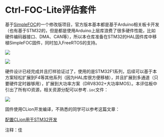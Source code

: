 # Ctrl-FOC-Lite评估套件

基于[SimpleFOC](https://github.com/simplefoc/Arduino-SimpleFOCShield)的一个修改版项目，官方版本基本都是基于Arduino相关板卡开发（也有基于STM32的，但是都是使用Arduino上层库浪费了很多硬件性能，比如硬件编码器接口、DMA、CAN等），所以本仓库准备在STM32的HAL固件库中移植SimpleFOC固件，同时加入FreeRTOS的支持。

![](/4.Docs/2.Images/img1.jpg)

![](/4.Docs/2.Images/img3.jpg)

硬件设计已经完成并且打样验证过了，使用的是STM32F1系列，后续可以基于本方案轻松扩展到F4等其他系列（因为HAL库很方便移植），并且扩展到多通道（只要硬件定时器够用），扩展到大功率方案（DRV8302+大功率MOS）。本评估板中引出了所有IO资源，相关资源分配可以参考`.ioc`文件：

![](/4.Docs/2.Images/img2.jpg)

固件使用CLion开发编译，不熟悉的同学可以参考这篇文章：

[配置CLion用于STM32开发](https://www.zhihu.com/people/zhi-hui-64-54/posts)

注释：佳